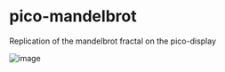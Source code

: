 # pico-mandelbrot
Replication of the mandelbrot fractal on the pico-display

![image](https://github.com/eheywood/pico-mandelbrot/assets/99255487/baefca4e-60f1-45c1-97db-52f4b19c9aed)

